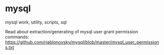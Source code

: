 # mysql
mysql work, utility, scripts, sql

Read about extraction/generating of mysql user grant permission commands:
https://github.com/rjablonovsky/mysql/blob/master/mysql_user_permissions.txt

